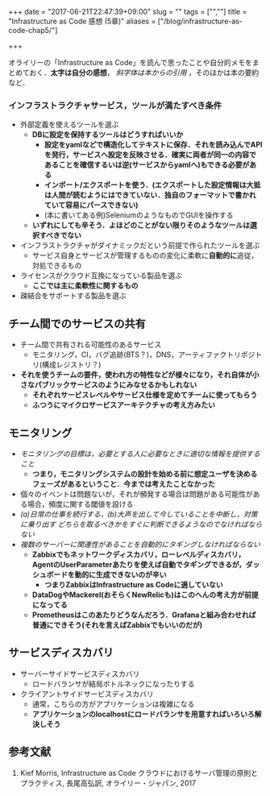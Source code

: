 +++
date = "2017-06-21T22:47:39+09:00"
slug = ""
tags = ["",""]
title = "Infrastructure as Code 感想 (5章)"
aliases = ["/blog/infrastructure-as-code-chap5/"]

+++

オライリーの「Infrastructure as Code」を読んで思ったことや自分的メモをまとめておく．**太字は自分の感想**， _斜字体は本からの引用_ ，そのほかは本の要約など．

### インフラストラクチャサービス，ツールが満たすべき条件
* 外部定義を使えるツールを選ぶ
    * **DBに設定を保持するツールはどうすればいいか**
        * **設定をyamlなどで構造化してテキストに保存．それを読み込んでAPIを発行，サービスへ設定を反映させる．確実に両者が同一の内容であることを確信するいは逆(サービスからyamlへ)もできる必要がある**
        * **インポート/エクスポートを使う．(エクスポートした設定情報は大抵は人間が読むようにはできていない．独自のフォーマットで書かれていて容易にパースできない)**
        * (本に書いてある例)SeleniumのようなものでGUIを操作する
    * **いずれにしても辛そう．よほどのことがない限りそのようなツールは選択すべきでない**
* インフラストラクチャがダイナミックだという前提で作られたツールを選ぶ
    * サービス自身とサービスが管理するものの変化に柔軟に**自動的に**追従，対処できるもの
* ライセンスがクラウド互換になっている製品を選ぶ
    * **ここでは主に柔軟性に関するもの**
* 疎結合をサポートする製品を選ぶ

## チーム間でのサービスの共有
* チーム間で共有される可能性のあるサービス
    * モニタリング，CI，バグ追跡(BTS？)，DNS，アーティファクトリポジトリ(構成レジストリ？)
* **それを使うチームの要件，使われ方の特性などが様々になり，それ自体が小さなパブリックサービスのようにみなせるかもしれない**
    * **それぞれサービスレベルやサービス仕様を定めてチームに使ってもらう**
    * **ふつうにマイクロサービスアーキテクチャの考え方みたい**

## モニタリング
* _モニタリングの目標は，必要とする人に必要なときに適切な情報を提供すること_
    * **つまり，モニタリングシステムの設計を始める前に想定ユーザを決めるフェーズがあるということ．今までは考えたことなかった**
* 個々のイベントは問題ないが，それが頻発する場合は問題がある可能性がある場合，頻度に関する閾値を設ける
* _(a)日常の仕事を続行する，(b)大声を出して今していることを中断し，対策に乗り出す どちらを取るべきかをすぐに判断できるようなのでなければならない_
* _複数のサーバーに関連性があることを自動的にタギングしなければならない_
    * **Zabbixでもネットワークディスカバリ，ローレベルディスカバリ，AgentのUserParameterあたりを使えば自動でタギングできるが，ダッシュボードを動的に生成できないのが辛い**
        * **つまりZabbixはInfrastructure as Codeに適していない**
    * **DataDogやMackerel(おそらくNewRelicも)はこのへんの考え方が前提になってる**
    * **Prometheusはこのあたりどうなんだろう．Grafanaと組み合わせれば普通にできそう(それを言えばZabbixでもいいのだが)**

## サービスディスカバリ
* サーバーサイドサービスディスカバリ
    * ロードバランサが結局ボトルネックになったりする
* クライアントサイドサービスディスカバリ
    * 通常，こちらの方がアプリケーションは複雑になる
    * **アプリケーションのlocalhostにロードバランサを用意すればいろいろ解決しそう**

## 参考文献
1. Kief Morris, Infrastructure as Code クラウドにおけるサーバ管理の原則とプラクティス, 長尾高弘訳, オライリー・ジャパン, 2017
